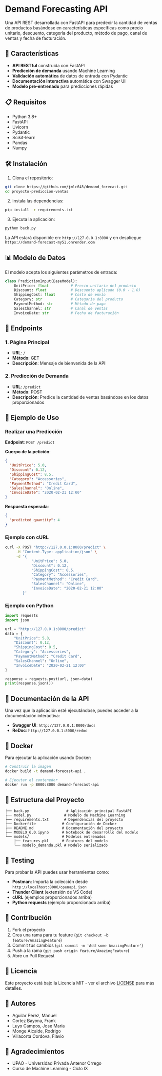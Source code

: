 # Demand Forecasting API

Una API REST desarrollada con FastAPI para predecir la cantidad de ventas de productos basándose en características específicas como precio unitario, descuento, categoría del producto, método de pago, canal de ventas y fecha de facturación.

## 🚀 Características

- **API RESTful** construida con FastAPI
- **Predicción de demanda** usando Machine Learning
- **Validación automática** de datos de entrada con Pydantic
- **Documentación interactiva** automática con Swagger UI
- **Modelo pre-entrenado** para predicciones rápidas

## 📋 Requisitos

- Python 3.8+
- FastAPI
- Uvicorn
- Pydantic
- Scikit-learn
- Pandas
- Numpy

## 🛠️ Instalación

1. Clona el repositorio:
```bash
git clone https://github.com/jmlc643/demand_forecast.git
cd proyecto-prediccion-ventas
```

2. Instala las dependencias:
```bash
pip install -r requirements.txt
```

3. Ejecuta la aplicación:
```bash
python back.py
```

La API estará disponible en: `http://127.0.0.1:8000` y en despliegue `https://demand-forecast-my51.onrender.com`

## 📊 Modelo de Datos

El modelo acepta los siguientes parámetros de entrada:

```python
class PredictionInput(BaseModel):
    UnitPrice: float          # Precio unitario del producto
    Discount: float           # Descuento aplicado (0.0 - 1.0)
    ShippingCost: float       # Costo de envío
    Category: str             # Categoría del producto
    PaymentMethod: str        # Método de pago
    SalesChannel: str         # Canal de ventas
    InvoiceDate: str          # Fecha de facturación
```

## 🔧 Endpoints

### 1. Página Principal
- **URL**: `/`
- **Método**: GET
- **Descripción**: Mensaje de bienvenida de la API

### 2. Predicción de Demanda
- **URL**: `/predict`
- **Método**: POST
- **Descripción**: Predice la cantidad de ventas basándose en los datos proporcionados

## 📝 Ejemplo de Uso

### Realizar una Predicción

**Endpoint**: `POST /predict`

**Cuerpo de la petición**:
```json
{
  "UnitPrice": 5.0,
  "Discount": 0.12,
  "ShippingCost": 8.5,
  "Category": "Accessories",
  "PaymentMethod": "Credit Card",
  "SalesChannel": "Online",
  "InvoiceDate": "2020-02-21 12:00"
}
```

**Respuesta esperada**:
```json
{
  "predicted_quantity": 4
}
```

### Ejemplo con cURL

```bash
curl -X POST "http://127.0.0.1:8000/predict" \
     -H "Content-Type: application/json" \
     -d '{
            "UnitPrice": 5.0,
            "Discount": 0.12,
            "ShippingCost": 8.5,
            "Category": "Accessories",
            "PaymentMethod": "Credit Card",
            "SalesChannel": "Online",
            "InvoiceDate": "2020-02-21 12:00"
        }'
```

### Ejemplo con Python

```python
import requests
import json

url = "http://127.0.0.1:8000/predict"
data = {
    "UnitPrice": 5.0,
    "Discount": 0.12,
    "ShippingCost": 8.5,
    "Category": "Accessories",
    "PaymentMethod": "Credit Card",
    "SalesChannel": "Online",
    "InvoiceDate": "2020-02-21 12:00"
}

response = requests.post(url, json=data)
print(response.json())
```

## 📖 Documentación de la API

Una vez que la aplicación esté ejecutándose, puedes acceder a la documentación interactiva:

- **Swagger UI**: `http://127.0.0.1:8000/docs`
- **ReDoc**: `http://127.0.0.1:8000/redoc`

## 🐳 Docker

Para ejecutar la aplicación usando Docker:

```bash
# Construir la imagen
docker build -t demand-forecast-api .

# Ejecutar el contenedor
docker run -p 8000:8000 demand-forecast-api
```

## 📁 Estructura del Proyecto

```
├── back.py                 # Aplicación principal FastAPI
├── model.py               # Modelo de Machine Learning
├── requirements.txt       # Dependencias del proyecto
├── Dockerfile            # Configuración de Docker
├── README.md             # Documentación del proyecto
├── MODELO_6.0.ipynb      # Notebook de desarrollo del modelo
└── models/               # Modelos entrenados
    ├── features.pkl      # Features del modelo
    └── modelo_demanda.pkl # Modelo serializado
```

## 🧪 Testing

Para probar la API puedes usar herramientas como:

- **Postman**: Importa la colección desde `http://localhost:8000/openapi.json`
- **Thunder Client** (extensión de VS Code)
- **cURL** (ejemplos proporcionados arriba)
- **Python requests** (ejemplo proporcionado arriba)

## 🤝 Contribución

1. Fork el proyecto
2. Crea una rama para tu feature (`git checkout -b feature/AmazingFeature`)
3. Commit tus cambios (`git commit -m 'Add some AmazingFeature'`)
4. Push a la rama (`git push origin feature/AmazingFeature`)
5. Abre un Pull Request

## 📜 Licencia

Este proyecto está bajo la Licencia MIT - ver el archivo [LICENSE](LICENSE) para más detalles.

## 👥 Autores

- Aguilar Perez, Manuel
- Cortez Bayona, Frank
- Luyo Campos, Jose Maria
- Monge Alcalde, Rodrigo
- Villacorta Cordova, Flavio

## 🙏 Agradecimientos

- UPAO - Universidad Privada Antenor Orrego
- Curso de Machine Learning - Ciclo IX